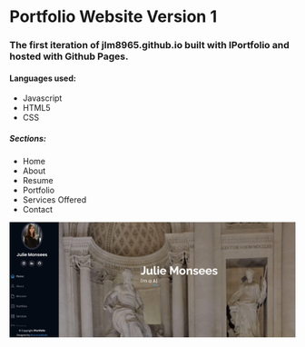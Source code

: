 # Portfolio Website Version 1

### The first iteration of jlm8965.github.io built with IPortfolio and hosted with Github Pages. 

#### Languages used: 
* Javascript
* HTML5
* CSS

##### Sections:
* Home
* About 
* Resume
* Portfolio
* Services Offered
* Contact

![PortfolioImage](iPortfolio\assets\img\Website.jpg)


